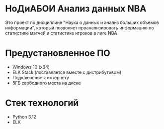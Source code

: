 # НоДиАБОИ Анализ данных NBA
Это проект по дисциплине "Наука о данных и анализ больших объемов информации", который позволяет проанализировать информацию по статистике матчей и статистике игроков в лиге NBA
# Предустановленное ПО
* Windows 10 (x64)
* ELK Stack (поставляется вместе с дистрибутивом)
* Подключение к интернету
* 5ГБ свободного места на диске
# Стек технологий
* Python 3.12
* ELK